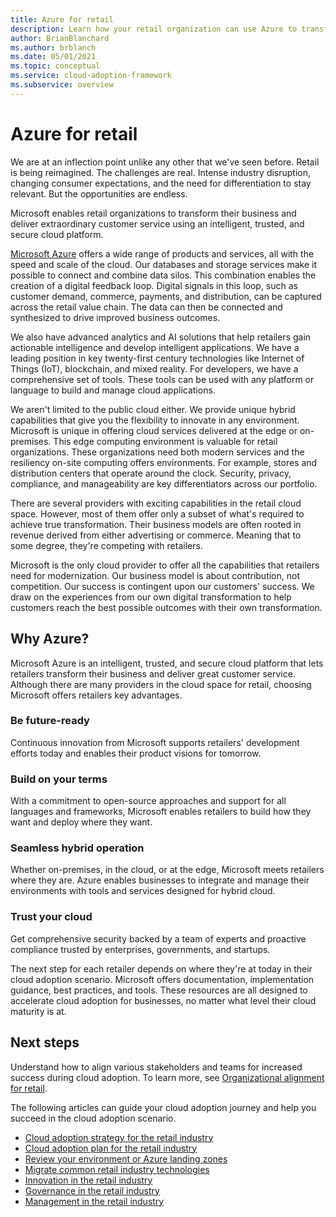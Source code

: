```yaml
---
title: Azure for retail
description: Learn how your retail organization can use Azure to transform their business and provide great customer service using a secure cloud platform.
author: BrianBlanchard
ms.author: brblanch
ms.date: 05/01/2021
ms.topic: conceptual
ms.service: cloud-adoption-framework
ms.subservice: overview
---
```


# Azure for retail

We are at an inflection point unlike any other that we've seen before. Retail is being reimagined. The challenges are real. Intense industry disruption, changing consumer expectations, and the need for differentiation to stay relevant. But the opportunities are endless.

Microsoft enables retail organizations to transform their business and deliver extraordinary customer service using an intelligent, trusted, and secure cloud platform.

[Microsoft Azure](https://azure.microsoft.com/services/) offers a wide range of products and services, all with the speed and scale of the cloud. Our databases and storage services make it possible to connect and combine data silos. This combination enables the creation of a digital feedback loop. Digital signals in this loop, such as customer demand, commerce, payments, and distribution, can be captured across the retail value chain. The data can then be connected and synthesized to drive improved business outcomes.

We also have advanced analytics and AI solutions that help retailers gain actionable intelligence and develop intelligent applications. We have a leading position in key twenty-first century technologies like Internet of Things (IoT), blockchain, and mixed reality. For developers, we have a comprehensive set of tools. These tools can be used with any platform or language to build and manage cloud applications.

We aren't limited to the public cloud either. We provide unique hybrid capabilities that give you the flexibility to innovate in any environment. Microsoft is unique in offering cloud services delivered at the edge or on-premises. This edge computing environment is valuable for retail organizations. These organizations need both modern services and the resiliency on-site computing offers environments. For example, stores and distribution centers that operate around the clock. Security, privacy, compliance, and manageability are key differentiators across our portfolio.

There are several providers with exciting capabilities in the retail cloud space. However, most of them offer only a subset of what's required to achieve true transformation. Their business models are often rooted in revenue derived from either advertising or commerce. Meaning that to some degree, they're competing with retailers.

Microsoft is the only cloud provider to offer all the capabilities that retailers need for modernization. Our business model is about contribution, not competition. Our success is contingent upon our customers' success. We draw on the experiences from our own digital transformation to help customers reach the best possible outcomes with their own transformation.

## Why Azure?

Microsoft Azure is an intelligent, trusted, and secure cloud platform that lets retailers transform their business and deliver great customer service. Although there are many providers in the cloud space for retail, choosing Microsoft offers retailers key advantages.

### Be future-ready

Continuous innovation from Microsoft supports retailers' development efforts today and enables their product visions for tomorrow.

### Build on your terms

With a commitment to open-source approaches and support for all languages and frameworks, Microsoft enables retailers to build how they want and deploy where they want.

### Seamless hybrid operation

Whether on-premises, in the cloud, or at the edge, Microsoft meets retailers where they are. Azure enables businesses to integrate and manage their environments with tools and services designed for hybrid cloud.

### Trust your cloud

Get comprehensive security backed by a team of experts and proactive compliance trusted by enterprises, governments, and startups.

The next step for each retailer depends on where they're at today in their cloud adoption scenario. Microsoft offers documentation, implementation guidance, best practices, and tools. These resources are all designed to accelerate cloud adoption for businesses, no matter what level their cloud maturity is at.

## Next steps

Understand how to align various stakeholders and teams for increased success during cloud adoption. To learn more, see [Organizational alignment for retail](./organize.md).

The following articles can guide your cloud adoption journey and help you succeed in the cloud adoption scenario.

- [Cloud adoption strategy for the retail industry](./strategy.md)
- [Cloud adoption plan for the retail industry](./plan.md)
- [Review your environment or Azure landing zones](./ready.md)
- [Migrate common retail industry technologies](./migrate.md)
- [Innovation in the retail industry](./innovate.md)
- [Governance in the retail industry](./govern.md)
- [Management in the retail industry](./manage.md)
